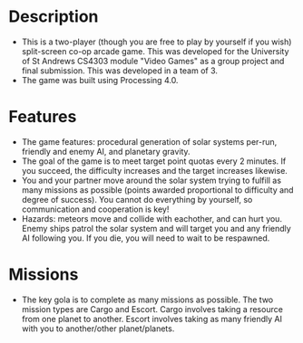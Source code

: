 # Description
- This is a two-player (though you are free to play by yourself if you wish) split-screen co-op arcade game. This was developed for the University of St Andrews CS4303 module "Video Games" as a group project and final submission. This was developed in a team of 3.
- The game was built using Processing 4.0.
# Features
- The game features: procedural generation of solar systems per-run, friendly and enemy AI, and planetary gravity.
- The goal of the game is to meet target point quotas every 2 minutes. If you succeed, the difficulty increases and the target increases likewise.
- You and your partner move around the solar system trying to fulfill as many missions as possible (points awarded proportional to difficulty and degree of success). You cannot do everything by yourself, so communication and cooperation is key!
- Hazards: meteors move and collide with eachother, and can hurt you. Enemy ships patrol the solar system and will target you and any friendly AI following you. If you die, you will need to wait to be respawned.
# Missions
- The key gola is to complete as many missions as possible. The two mission types are Cargo and Escort. Cargo involves taking a resource from one planet to another. Escort involves taking as many friendly AI with you to another/other planet/planets. 